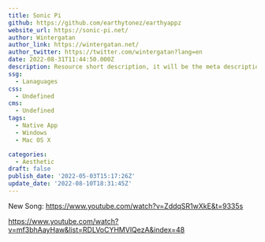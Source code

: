 ```yaml
---
title: Sonic Pi
github: https://github.com/earthytonez/earthyappz
website_url: https://sonic-pi.net/
author: Wintergatan
author_link: https://wintergatan.net/
author_twitter: https://twitter.com/wintergatan?lang=en
date: 2022-08-31T11:44:50.000Z
description: Resource short description, it will be the meta description for the theme also.
ssg:
  - Lanaguages
css:
  - Undefined
cms:
  - Undefined
tags:
  - Native App
  - Windows
  - Mac OS X

categories:
  - Aesthetic
draft: false
publish_date: '2022-05-03T15:17:26Z'
update_date: '2022-08-10T18:31:45Z'
---
```



New Song: https://www.youtube.com/watch?v=ZddqSR1wXkE&t=9335s

https://www.youtube.com/watch?v=mf3bhAayHaw&list=RDLVoCYHMVlQezA&index=48
